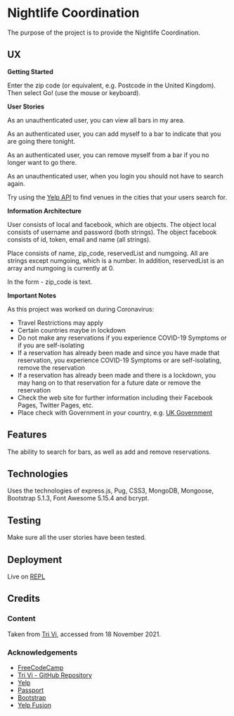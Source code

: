 # Nightlife Coordination

The purpose of the project is to provide the Nightlife Coordination.

## UX

**Getting Started**

Enter the zip code (or equivalent, e.g. Postcode in the United Kingdom).  Then select Go! (use the mouse or keyboard).

**User Stories**

As an unauthenticated user, you can view all bars in my area.

As an authenticated user, you can add myself to a bar to indicate that you are going there tonight.

As an authenticated user, you can remove myself from a bar if you no longer want to go there.

As an unauthenticated user, when you login you should not have to search again.

Try using the [Yelp API](https://www.yelp.com/developers/documentation/v3) to find venues in the cities that your users search for.

**Information Architecture**

User consists of local and facebook, which are objects.  The object local consists of username and password (both strings). The object facebook consists of id, token, email and name (all strings).

Place consists of name, zip_code, reservedList and numgoing.  All are strings except numgoing, which is a number.  In addition, reservedList is an array and numgoing is currently at 0.

In the form - zip_code is text.

**Important Notes**

As this project was worked on during Coronavirus:

- Travel Restrictions may apply
- Certain countries maybe in lockdown
- Do not make any reservations if you experience COVID-19 Symptoms or if you are self-isolating
- If a reservation has already been made and since you have made that reservation, you experience COVID-19 Symptoms or are self-isolating, remove the reservation
- If a reservation has already been made and there is a lockdown, you may hang on to that reservation for a future date or remove the reservation
- Check the web site for further information including their Facebook Pages, Twitter Pages, etc.
- Place check with Government in your country, e.g. [UK Government](https://www.gov.uk)

## Features

The ability to search for bars, as well as add and remove reservations.

## Technologies

Uses the technologies of express.js, Pug, CSS3, MongoDB, Mongoose, Bootstrap 5.1.3, Font Awesome 5.15.4 and bcrypt.

## Testing

Make sure all the user stories have been tested.

## Deployment

Live on [REPL](https://nightlife-coordination.ddxps46.repl.co)

## Credits

### Content

Taken from [Tri Vi](https://github.com/triminhvi), accessed from 18 November 2021.

### Acknowledgements

- [FreeCodeCamp](https://www.freecodecamp.org)
- [Tri Vi - GitHub Repository](https://github.com/triminhvi/Nightlife_Coordination_App)
- [Yelp](https://www.yelp.com)
- [Passport](https://www.passportjs.org)
- [Bootstrap](https://www.getbootstrap.com)
- [Yelp Fusion](https://www.github.com/Yelp/yelp-fusion)